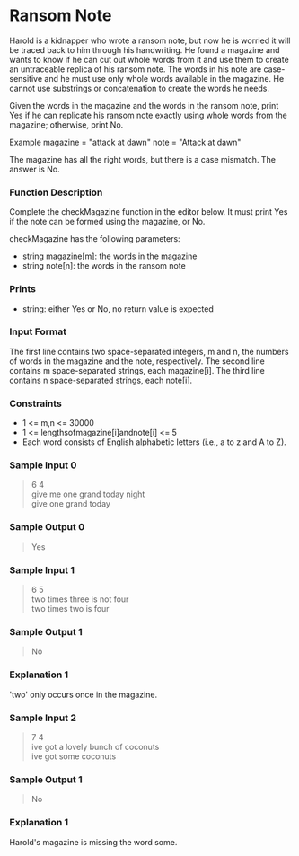 # Ransom Note

Harold is a kidnapper who wrote a ransom note, but now he is worried it will be traced back to him through his handwriting. He found a magazine and wants to know if he can cut out whole words from it and use them to create an untraceable replica of his ransom note. The words in his note are case-sensitive and he must use only whole words available in the magazine. He cannot use substrings or concatenation to create the words he needs.

Given the words in the magazine and the words in the ransom note, print Yes if he can replicate his ransom note exactly using whole words from the magazine; otherwise, print No.

Example
magazine = "attack at dawn" note = "Attack at dawn"

The magazine has all the right words, but there is a case mismatch. The answer is No.
 
### Function Description

Complete the checkMagazine function in the editor below. It must print Yes if the note can be formed using the magazine, or No.

checkMagazine has the following parameters:

* string magazine[m]: the words in the magazine
* string note[n]: the words in the ransom note

### Prints

* string: either Yes or No, no return value is expected

### Input Format

The first line contains two space-separated integers, m and n, the numbers of words in the magazine and the note, respectively.
The second line contains m space-separated strings, each magazine[i].
The third line contains n space-separated strings, each note[i].

### Constraints

* 1 <= m,n <= 30000
* 1 <= lengthsofmagazine[i]andnote[i] <= 5
* Each word consists of English alphabetic letters (i.e., a to z and A to Z).

### Sample Input 0

> 6 4 <br>
  give me one grand today night <br>
  give one grand today

### Sample Output 0

> Yes

### Sample Input 1

> 6 5 <br>
  two times three is not four<br>
  two times two is four

### Sample Output 1

> No

### Explanation 1

'two' only occurs once in the magazine.

### Sample Input 2

> 7 4 <br>
  ive got a lovely bunch of coconuts<br>
  ive got some coconuts

### Sample Output 1

> No

### Explanation 1

Harold's magazine is missing the word some.
